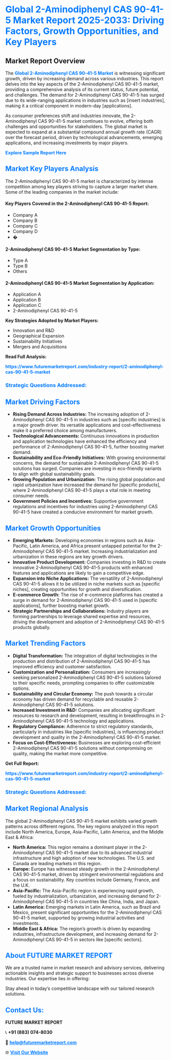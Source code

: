 <h1 style="color: #007BFF;">Global 2-Aminodiphenyl CAS 90-41-5 Market Report 2025-2033: Driving Factors, Growth Opportunities, and Key Players</h1>

<section id="overview">
<h2>Market Report Overview</h2>
<p>The <a href="https://www.futuremarketreport.com/industry-report/2-aminodiphenyl-cas-90-41-5-market" style="color: #007BFF; text-decoration: none;"><strong>Global 2-Aminodiphenyl CAS 90-41-5 Market</strong></a> is witnessing significant growth, driven by increasing demand across various industries. This report delves into the key aspects of the 2-Aminodiphenyl CAS 90-41-5 market, providing a comprehensive analysis of its current status, future potential, and challenges. The demand for 2-Aminodiphenyl CAS 90-41-5 has surged due to its wide-ranging applications in industries such as [insert industries], making it a critical component in modern-day [applications].</p>
<p>As consumer preferences shift and industries innovate, the 2-Aminodiphenyl CAS 90-41-5 market continues to evolve, offering both challenges and opportunities for stakeholders. The global market is expected to expand at a substantial compound annual growth rate (CAGR) over the forecast period, driven by technological advancements, emerging applications, and increasing investments by major players.</p>
</section>

<section id="overview">
<p><a href="https://www.futuremarketreport.com/request-sample/reportId=116536" style="color: #007BFF; text-decoration: none;"><strong>Explore Sample Report Here</strong></a></p>
</section>

<section id="key-players">
<h2 style="color: #007BFF;">Market Key Players Analysis</h2>
<p>The 2-Aminodiphenyl CAS 90-41-5 market is characterized by intense competition among key players striving to capture a larger market share. Some of the leading companies in the market include:</p>
<h4>Key Players Covered in the 2-Aminodiphenyl CAS 90-41-5 Report:</h4>
<ul><li>Company A</li><li>Company B</li><li>Company C</li><li>Company D</li><li>�</li></ul>
<h4>2-Aminodiphenyl CAS 90-41-5 Market Segmentation by Type:</h4>
<ul><li>Type A</li><li>Type B</li><li>Others</li></ul>

<h4>2-Aminodiphenyl CAS 90-41-5 Market Segmentation by Application:</h4>
<ul><li>Application A</li><li>Application B</li><li>Application C</li><li>2-Aminodiphenyl CAS 90-41-5</li></ul>
<p><strong>Key Strategies Adopted by Market Players:</strong></p>
<ul>
<li>Innovation and R&D</li>
<li>Geographical Expansion</li>
<li>Sustainability Initiatives</li>
<li>Mergers and Acquisitions</li>
</ul>
</section>

<section>
<p><strong>Read Full Analysis: </strong></p><a href="https://www.futuremarketreport.com/industry-report/2-aminodiphenyl-cas-90-41-5-market" style="color: #007BFF; text-decoration: none;"><strong>https://www.futuremarketreport.com/industry-report/2-aminodiphenyl-cas-90-41-5-market</strong></a>
<h3 style="color: #007BFF;">Strategic Questions Addressed:</h3>
</section>

<section id="driving-factors">
<h2 style="color: #007BFF;">Market Driving Factors</h2>
<ul>
<li><strong>Rising Demand Across Industries:</strong> The increasing adoption of 2-Aminodiphenyl CAS 90-41-5 in industries such as [specific industries] is a major growth driver. Its versatile applications and cost-effectiveness make it a preferred choice among manufacturers.</li>
<li><strong>Technological Advancements:</strong> Continuous innovations in production and application technologies have enhanced the efficiency and performance of 2-Aminodiphenyl CAS 90-41-5, further boosting market demand.</li>
<li><strong>Sustainability and Eco-Friendly Initiatives:</strong> With growing environmental concerns, the demand for sustainable 2-Aminodiphenyl CAS 90-41-5 solutions has surged. Companies are investing in eco-friendly variants to align with global sustainability goals.</li>
<li><strong>Growing Population and Urbanization:</strong> The rising global population and rapid urbanization have increased the demand for [specific products], where 2-Aminodiphenyl CAS 90-41-5 plays a vital role in meeting consumer needs.</li>
<li><strong>Government Policies and Incentives:</strong> Supportive government regulations and incentives for industries using 2-Aminodiphenyl CAS 90-41-5 have created a conducive environment for market growth.</li>
</ul>
</section>

<section id="growth-opportunities">
<h2 style="color: #007BFF;">Market Growth Opportunities</h2>
<ul>
<li><strong>Emerging Markets:</strong> Developing economies in regions such as Asia-Pacific, Latin America, and Africa present untapped potential for the 2-Aminodiphenyl CAS 90-41-5 market. Increasing industrialization and urbanization in these regions are key growth drivers.</li>
<li><strong>Innovative Product Development:</strong> Companies investing in R&D to create innovative 2-Aminodiphenyl CAS 90-41-5 products with enhanced features and applications are likely to gain a competitive edge.</li>
<li><strong>Expansion into Niche Applications:</strong> The versatility of 2-Aminodiphenyl CAS 90-41-5 allows it to be utilized in niche markets such as [specific niches], creating opportunities for growth and diversification.</li>
<li><strong>E-commerce Growth:</strong> The rise of e-commerce platforms has created a surge in demand for 2-Aminodiphenyl CAS 90-41-5 used in [specific applications], further boosting market growth.</li>
<li><strong>Strategic Partnerships and Collaborations:</strong> Industry players are forming partnerships to leverage shared expertise and resources, driving the development and adoption of 2-Aminodiphenyl CAS 90-41-5 products globally.</li>
</ul>
</section>

<section id="trending-factors">
<h2 style="color: #007BFF;">Market Trending Factors</h2>
<ul>
<li><strong>Digital Transformation:</strong> The integration of digital technologies in the production and distribution of 2-Aminodiphenyl CAS 90-41-5 has improved efficiency and customer satisfaction.</li>
<li><strong>Customization and Personalization:</strong> Consumers are increasingly seeking personalized 2-Aminodiphenyl CAS 90-41-5 solutions tailored to their specific needs, prompting companies to offer customizable options.</li>
<li><strong>Sustainability and Circular Economy:</strong> The push towards a circular economy has driven demand for recyclable and reusable 2-Aminodiphenyl CAS 90-41-5 solutions.</li>
<li><strong>Increased Investment in R&D:</strong> Companies are allocating significant resources to research and development, resulting in breakthroughs in 2-Aminodiphenyl CAS 90-41-5 technology and applications.</li>
<li><strong>Regulatory Compliance:</strong> Adherence to strict regulatory standards, particularly in industries like [specific industries], is influencing product development and quality in the 2-Aminodiphenyl CAS 90-41-5 market.</li>
<li><strong>Focus on Cost-Effectiveness:</strong> Businesses are exploring cost-efficient 2-Aminodiphenyl CAS 90-41-5 solutions without compromising on quality, making the market more competitive.</li>
</ul>
</section>

<section>
<p><strong>Get Full Report: </strong></p><a href="https://www.futuremarketreport.com/industry-report/2-aminodiphenyl-cas-90-41-5-market" style="color: #007BFF; text-decoration: none;"><strong>https://www.futuremarketreport.com/industry-report/2-aminodiphenyl-cas-90-41-5-market</strong></a>
<h3 style="color: #007BFF;">Strategic Questions Addressed:</h3>
</section>


<section id="regional-analysis">
<h2 style="color: #007BFF;">Market Regional Analysis</h2>
<p>The global 2-Aminodiphenyl CAS 90-41-5 market exhibits varied growth patterns across different regions. The key regions analyzed in this report include North America, Europe, Asia-Pacific, Latin America, and the Middle East & Africa:</p>
<ul>
<li><strong>North America:</strong> This region remains a dominant player in the 2-Aminodiphenyl CAS 90-41-5 market due to its advanced industrial infrastructure and high adoption of new technologies. The U.S. and Canada are leading markets in this region.</li>
<li><strong>Europe:</strong> Europe has witnessed steady growth in the 2-Aminodiphenyl CAS 90-41-5 market, driven by stringent environmental regulations and a focus on sustainability. Key countries include Germany, France, and the U.K.</li>
<li><strong>Asia-Pacific:</strong> The Asia-Pacific region is experiencing rapid growth, fueled by industrialization, urbanization, and increasing demand for 2-Aminodiphenyl CAS 90-41-5 in countries like China, India, and Japan.</li>
<li><strong>Latin America:</strong> Emerging markets in Latin America, such as Brazil and Mexico, present significant opportunities for the 2-Aminodiphenyl CAS 90-41-5 market, supported by growing industrial activities and investments.</li>
<li><strong>Middle East & Africa:</strong> The region’s growth is driven by expanding industries, infrastructure development, and increasing demand for 2-Aminodiphenyl CAS 90-41-5 in sectors like [specific sectors].</li>
</ul>
</section>

<footer>
<h2 style="color: #007BFF;">About FUTURE MARKET REPORT</h2>
<p>We are a trusted name in market research and advisory services, delivering actionable insights and strategic support to businesses across diverse industries. Our expertise lies in offering:</p>

<p>Stay ahead in today’s competitive landscape with our tailored research solutions.</p>

<h2 style="color: #007BFF;">Contact Us:</h2>
<p><strong>FUTURE MARKET REPORT</strong></p>
<p>📞 <strong>+91 (883) 074-8030</strong></p>
<p>📧 <strong><a href="mailto:help@futuremarketreport.com" style="color: #007BFF;">help@futuremarketreport.com</a></strong></p>
<p>🌐 <strong><a href="https://www.futuremarketreport.com/" style="color: #007BFF;">Visit Our Website</a></strong></p>
</footer>